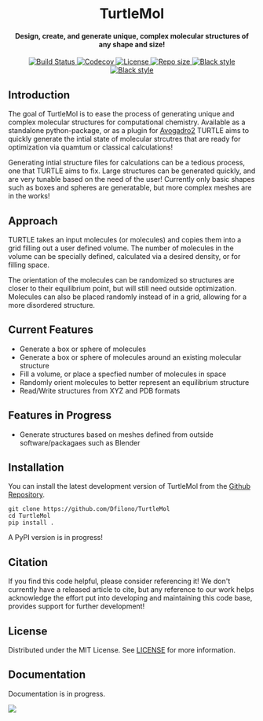 <h1 align='center'>TurtleMol</h1>
<h4 align='center'>Design, create, and generate unique, complex molecular structures of any shape and size!</h4>



<p align="center">
    <a href="https://github.com/Dfilono/TurtleMol/actions/workflows/python-package.yml">
        <img src="https://github.com/Dfilono/TurtleMol/actions/workflows/python-package.yml/badge.svg" alt="Build Status ">
    </a>
    <a href="https://codecov.io/gh/Dfilono/TurtleMol">
        <img src="https://codecov.io/gh/Dfilono/TurtleMol/branch/main/graph/badge.svg?token=P643JEUWZC" alt="Codecov">
    </a>
    <a href="https://github.com/Dfilono/TurtleMol/blob/main/LICENSE" target="_blank">
        <img src="https://img.shields.io/github/license/Dfilono/TurtleMol" alt="License">
    </a>
    <a href="https://github.com/Dfilono/TurtleMol" target="_blank">
        <img src="https://img.shields.io/github/repo-size/Dfilono/TurtleMol" alt="Repo size">
    </a>
    <a href="https://github.com/psf/black" target="_blank">
        <img src="https://img.shields.io/badge/code%20style-black-000000.svg" alt="Black style">
    </a>
    <a href="https://github.com/PyCQA/pylint" target="_blank">
        <img src="https://img.shields.io/badge/linting-pylint-yellowgreen" alt="Black style">
    </a>
</p>

## Introduction

The goal of TurtleMol is to ease the process of
generating unique and complex molecular structures for computational chemistry. Available as a standalone python-package,
or as a plugin for [Avogadro2](https://www.openchemistry.org/projects/avogadro2/) TURTLE aims to quickly generate
the intial state of molecular strcutres that are ready for optimization via quamtum or classical calculations!

Generating intial structure files for calculations can be a tedious process, one that TURTLE aims to fix. 
Large structures can be generated quickly, and are very tunable based on the need of the user! 
Currently only basic shapes such as boxes and spheres are generatable, but more complex meshes are in the works!

## Approach

TURTLE takes an input molecules (or molecules) and copies them into a grid filling out a user defined volume.
The number of molecules in the volume can be specially defined, calculated via a desired density, or for filling space.

The orientation of the molecules can be randomized so structures are closer to their equilibrium point, but will still need outside optimization.
Molecules can also be placed randomly instead of in a grid, allowing for a more disordered structure.


## Current Features

- Generate a box or sphere of molecules
- Generate a box or sphere of molecules around an existing molecular structure
- Fill a volume, or place a specfied number of molecules in space
- Randomly orient molecules to better represent an equilibrium structure
- Read/Write structures from XYZ and PDB formats

## Features in Progress

- Generate structures based on meshes defined from outside software/packagaes such as Blender

## Installation

You can install the latest development version of TurtleMol from the [Github Repository](https://github.com/Dfilono/TurtleMol).

    git clone https://github.com/Dfilono/TurtleMol
    cd TurtleMol
    pip install .

A PyPI version is in progress!

## Citation

If you find this code helpful, please consider referencing it! We don't currently have a released article to cite,
but any reference to our work helps acknowledge the effort put into developing and maintaining this code base, 
provides support for further development!

## License

Distributed under the MIT License. See [LICENSE](https://github.com/Dfilono/TurtleMol/blob/main/LICENSE) for more information.

## Documentation

Documentation is in progress.

<img src="https://github.com/Dfilono/TurtleMol/blob/main/docs/images/logo.png">
